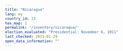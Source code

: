 ```yaml
---
title: "Nicaragua"
lang: my
country_id: 13
has_map: 1
permalink: '/inventory/nicaragua/'
election_evaluated: "Presidential: November 6, 2011"
last_checked: 2015-01-29
open_data_information: ""
---
```

